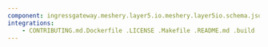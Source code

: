```yaml
---
component: ingressgateway.meshery.layer5.io.meshery.layer5io.schema.json
integrations:
    - CONTRIBUTING.md.Dockerfile .LICENSE .Makefile .README.md .build .consul .go.mod .go.sum .helpers .ingressgateway.meshery.layer5.io.meshery.layer5io.schema.json.md .internal .main.go .output .templates .tests
---
```

